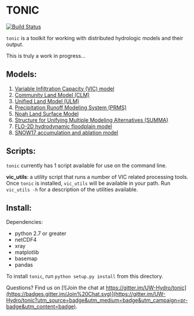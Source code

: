 TONIC
=====

[![Build Status](https://travis-ci.org/UW-Hydro/tonic.svg?branch=develop)](https://travis-ci.org/UW-Hydro/tonic)

`tonic` is a toolkit for working with distributed hydrologic models and their output.

This is truly a work in progress...

## Models:
1. [Variable Infiltration Capacity (VIC) model](https://github.com/UW-Hydro/VIC)
1. [Community Land Model (CLM)](http://www.cgd.ucar.edu/tss/clm/)
1. [Unified Land Model (ULM)](https://github.com/UW-Hydro/ULM)
1. [Precipitation Runoff Modeling System (PRMS)](http://wwwbrr.cr.usgs.gov/projects/SW_MoWS/PRMS.html)
1. [Noah Land Surface Model](http://www.ral.ucar.edu/research/land/technology/lsm.php)
1. [Structure for Unifying Multiple Modeling Alternatives (SUMMA)](http://www.ral.ucar.edu/projects/summa/)
1. [FLO-2D hydrodynamic floodplain model](http://www.flo-2d.com/)
1. [SNOW17 accumulation and ablation model](http://www.nws.noaa.gov/oh/hrl/nwsrfs/users_manual/part2/_pdf/22snow17.pdf)

## Scripts:
`tonic` currently has 1 script available for use on the command line.

**vic_utils**: a utility script that runs a number of VIC related processing tools. Once `tonic` is installed, `vic_utils` will be available in your path. Run `vic_utils -h` for a description of the utilities available.

## Install:
Dependencies:
- python 2.7 or greater
- netCDF4
- xray
- matplotlib
- basemap
- pandas

To install `tonic`, run `python setup.py install` from this directory.

Questions? Find us on [![Join the chat at https://gitter.im/UW-Hydro/tonic](https://badges.gitter.im/Join%20Chat.svg)](https://gitter.im/UW-Hydro/tonic?utm_source=badge&utm_medium=badge&utm_campaign=pr-badge&utm_content=badge).
